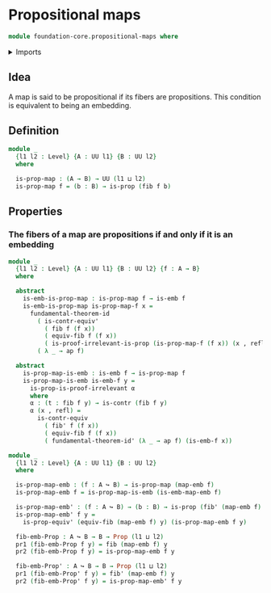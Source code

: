 # Propositional maps

```agda
module foundation-core.propositional-maps where
```

<details><summary>Imports</summary>

```agda
open import foundation.dependent-pair-types
open import foundation.fundamental-theorem-of-identity-types
open import foundation.universe-levels

open import foundation-core.contractible-types
open import foundation-core.embeddings
open import foundation-core.fibers-of-maps
open import foundation-core.identity-types
open import foundation-core.propositions
```

</details>

## Idea

A map is said to be propositional if its fibers are propositions. This condition
is equivalent to being an embedding.

## Definition

```agda
module _
  {l1 l2 : Level} {A : UU l1} {B : UU l2}
  where

  is-prop-map : (A → B) → UU (l1 ⊔ l2)
  is-prop-map f = (b : B) → is-prop (fib f b)
```

## Properties

### The fibers of a map are propositions if and only if it is an embedding

```agda
module _
  {l1 l2 : Level} {A : UU l1} {B : UU l2} {f : A → B}
  where

  abstract
    is-emb-is-prop-map : is-prop-map f → is-emb f
    is-emb-is-prop-map is-prop-map-f x =
      fundamental-theorem-id
        ( is-contr-equiv'
          ( fib f (f x))
          ( equiv-fib f (f x))
          ( is-proof-irrelevant-is-prop (is-prop-map-f (f x)) (x , refl)))
        ( λ _ → ap f)

  abstract
    is-prop-map-is-emb : is-emb f → is-prop-map f
    is-prop-map-is-emb is-emb-f y =
      is-prop-is-proof-irrelevant α
      where
      α : (t : fib f y) → is-contr (fib f y)
      α (x , refl) =
        is-contr-equiv
          ( fib' f (f x))
          ( equiv-fib f (f x))
          ( fundamental-theorem-id' (λ _ → ap f) (is-emb-f x))

module _
  {l1 l2 : Level} {A : UU l1} {B : UU l2}
  where

  is-prop-map-emb : (f : A ↪ B) → is-prop-map (map-emb f)
  is-prop-map-emb f = is-prop-map-is-emb (is-emb-map-emb f)

  is-prop-map-emb' : (f : A ↪ B) → (b : B) → is-prop (fib' (map-emb f) b)
  is-prop-map-emb' f y =
    is-prop-equiv' (equiv-fib (map-emb f) y) (is-prop-map-emb f y)

  fib-emb-Prop : A ↪ B → B → Prop (l1 ⊔ l2)
  pr1 (fib-emb-Prop f y) = fib (map-emb f) y
  pr2 (fib-emb-Prop f y) = is-prop-map-emb f y

  fib-emb-Prop' : A ↪ B → B → Prop (l1 ⊔ l2)
  pr1 (fib-emb-Prop' f y) = fib' (map-emb f) y
  pr2 (fib-emb-Prop' f y) = is-prop-map-emb' f y
```
